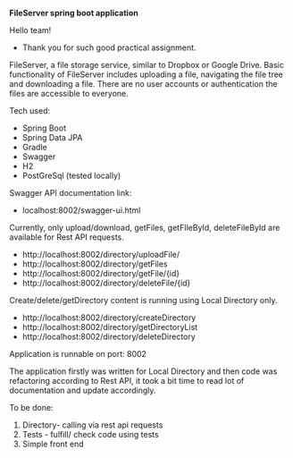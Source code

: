 **FileServer spring boot application**

Hello team!
- Thank you for such good practical assignment. 

FileServer, a file storage service, similar to Dropbox or Google Drive. 
Basic functionality of FileServer includes uploading a file, navigating the file tree and downloading a file. 
There are no user accounts or authentication the files are accessible to everyone.

Tech used:
* Spring Boot
* Spring Data JPA
* Gradle
* Swagger
* H2
* PostGreSql (tested locally)

Swagger API documentation link:
* localhost:8002/swagger-ui.html

Currently, only upload/download, getFiles, getFIleById, deleteFileById
are available for Rest API requests.
* http://localhost:8002/directory/uploadFile/
* http://localhost:8002/directory/getFiles
* http://localhost:8002/directory/getFile/{id}
* http://localhost:8002/directory/deleteFile/{id}

Create/delete/getDirectory content is running using Local Directory only.
* http://localhost:8002/directory/createDirectory
* http://localhost:8002/directory/getDirectoryList
* http://localhost:8002/directory/deleteDirectory

Application is runnable on port: 8002

The application firstly was written for Local Directory and then code was refactoring according to Rest API,
it took a bit time to read lot of documentation and update accordingly.

To be done:
1) Directory- calling via rest api requests
2) Tests - fulfill/ check code using tests
3) Simple front end